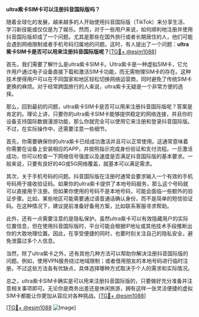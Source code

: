 **ultra紫卡SIM卡可以注册抖音国际版吗？**

随着全球化的发展，越来越多的人开始使用抖音国际版（TikTok）来分享生活、学习新技能或仅仅是为了娱乐。然而，对于一些用户来说，如何顺利地注册并使用抖音国际版却成了一个问题。尤其是那些在国外旅行或者长期居住的人，他们可能会遇到网络限制或者手机号码归属地的问题。这时，有人提出了一个问题：**ultra紫卡SIM卡是否可以用来注册抖音国际版呢？**[[TG💪+ @esim1088](https://t.me/s/esim1088)]

首先，我们需要了解什么是ultra紫卡SIM卡。Ultra紫卡是一种虚拟SIM卡，它允许用户通过电子设备直接下载和激活SIM卡功能，而无需物理SIM卡的存在。这种技术使得用户可以在不同国家和地区轻松切换网络运营商，同时避免了传统SIM卡更换的麻烦。对于经常跨国旅行的人来说，ultra紫卡无疑是一个非常方便的选择。

那么，回到最初的问题，ultra紫卡SIM卡是否可以用来注册抖音国际版呢？答案是肯定的。理论上讲，只要你的ultra紫卡SIM卡能够提供稳定的网络连接，并且你的设备支持国际数据漫游功能，那么你就完全可以使用它来注册和登录抖音国际版。不过，在实际操作中，还需要注意一些细节。

首先，你需要确保你的ultra紫卡已经成功激活并且可以正常使用。这通常意味着你需要在设备上安装相应的APP，并按照指示完成身份验证和支付流程。一旦激活成功，你可以检查一下网络信号强度以及速度是否满足抖音国际版的基本要求。一般来说，只要有良好的4G或5G网络覆盖，就基本可以满足需求。

其次，关于手机号码的问题。抖音国际版在注册时通常会要求输入一个有效的手机号码用于接收验证码。如果你的ultra紫卡提供了本地号码服务，那么这个号码就可以直接用于注册。但如果你使用的号码不是本地号码，可能会面临一些额外的验证步骤。比如，某些地区可能需要通过语音通话确认身份，而不是简单的短信验证码。在这种情况下，建议提前准备好备用方案，比如联系客服寻求帮助。

此外，还有一点需要注意的是隐私保护。虽然ultra紫卡可以有效隐藏用户的实际位置信息，但在使用抖音国际版时，平台可能会根据IP地址或其他技术手段推断出你的大致地理位置。因此，在享受便捷的同时，也要时刻关注自己的隐私安全，避免泄露过多个人信息。

当然，除了ultra紫卡之外，还有其他几种方法可以帮助你解决注册抖音国际版的问题。例如，使用VPN服务绕过地域限制；或者借用朋友的本地号码进行临时注册。不过这些方法各有优缺点，具体选择哪种方式取决于个人的需求和实际情况。

总之，ultra紫卡SIM卡确实是可以用来注册抖音国际版的，只要做好充分准备并注意相关事项即可。无论你是商务出差还是休闲旅游，拥有这样一张灵活便捷的虚拟SIM卡都能让你更加从容应对各种挑战。[[TG💪+ @esim1088](https://t.me/s/esim1088)]

[[TG💪+ @esim1088](https://t.me/s/esim1088) ![Image](https://i.postimg.cc/4NQfJmqS/Snipaste-2025-05-13-00-14-12.png)]